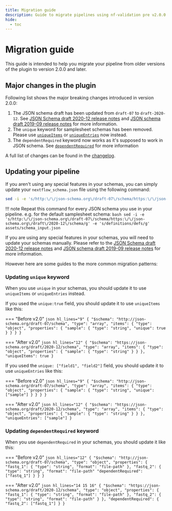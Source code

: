 ```yaml
---
title: Migration guide
description: Guide to migrate pipelines using nf-validation pre v2.0.0 to after v2.0.0
hide:
  - toc
---
```


# Migration guide

This guide is intended to help you migrate your pipeline from older versions of the plugin to version 2.0.0 and later.

## Major changes in the plugin

Following list shows the major breaking changes introduced in version 2.0.0:

1. The JSON schema draft has been updated from `draft-07` to `draft-2020-12`. See [JSON Schema draft 2020-12 release notes](https://json-schema.org/draft/2020-12/release-notes) and [JSON schema draft 2019-09 release notes](https://json-schema.org/draft/2019-09/release-notes) for more information.
2. The `unique` keyword for samplesheet schemas has been removed. Please use [`uniqueItems`](https://json-schema.org/understanding-json-schema/reference/array#uniqueItems) or [`uniqueEntries`](nextflow_schema/nextflow_schema_specification.md#uniqueentries) now instead.
3. The `dependentRequired` keyword now works as it's supposed to work in JSON schema. See [`dependentRequired`](https://json-schema.org/understanding-json-schema/reference/conditionals#dependentRequired) for more information

A full list of changes can be found in the [changelog](../CHANGELOG.md).

## Updating your pipeline

If you aren't using any special features in your schemas, you can simply update your `nextflow_schema.json` file using the following command:

```bash
sed -i -e 's/http:\/\/json-schema.org\/draft-07\/schema/https:\/\/json-schema.org\/draft\/2020-12\/schema/g' -e 's/definitions/defs/g' nextflow_schema.json
```

!!! note
Repeat this command for every JSON schema you use in your pipeline. e.g. for the default samplesheet schema:
`bash sed -i -e 's/http:\/\/json-schema.org\/draft-07\/schema/https:\/\/json-schema.org\/draft\/2020-12\/schema/g' -e 's/definitions/defs/g' assets/schema_input.json `

If you are using any special features in your schemas, you will need to update your schemas manually. Please refer to the [JSON Schema draft 2020-12 release notes](https://json-schema.org/draft/2020-12/release-notes) and [JSON schema draft 2019-09 release notes](https://json-schema.org/draft/2019-09/release-notes) for more information.

However here are some guides to the more common migration patterns:

### Updating `unique` keyword

When you use `unique` in your schemas, you should update it to use `uniqueItems` or `uniqueEntries` instead.

If you used the `unique:true` field, you should update it to use `uniqueItems` like this:

=== "Before v2.0"
`json hl_lines="9" { "$schema": "http://json-schema.org/draft-07/schema", "type": "array", "items": { "type": "object", "properties": { "sample": { "type": "string", "unique": true } } } } `

=== "After v2.0"
`json hl_lines="12" { "$schema": "https://json-schema.org/draft/2020-12/schema", "type": "array", "items": { "type": "object", "properties": { "sample": { "type": "string" } } }, "uniqueItems": true } `

If you used the `unique: ["field1", "field2"]` field, you should update it to use `uniqueEntries` like this:

=== "Before v2.0"
`json hl_lines="9" { "$schema": "http://json-schema.org/draft-07/schema", "type": "array", "items": { "type": "object", "properties": { "sample": { "type": "string", "unique": ["sample"] } } } } `

=== "After v2.0"
`json hl_lines="12" { "$schema": "https://json-schema.org/draft/2020-12/schema", "type": "array", "items": { "type": "object", "properties": { "sample": { "type": "string" } } }, "uniqueEntries": ["sample"] } `

### Updating `dependentRequired` keyword

When you use `dependentRequired` in your schemas, you should update it like this:

=== "Before v2.0"
`json hl_lines="12" { "$schema": "http://json-schema.org/draft-07/schema", "type": "object", "properties": { "fastq_1": { "type": "string", "format": "file-path" }, "fastq_2": { "type": "string", "format": "file-path" "dependentRequired": ["fastq_1"] } } } `

=== "After v2.0"
`json hl_lines="14 15 16" { "$schema": "https://json-schema.org/draft/2020-12/schema", "type": "object", "properties": { "fastq_1": { "type": "string", "format": "file-path" }, "fastq_2": { "type": "string", "format": "file-path" } }, "dependentRequired": { "fastq_2": ["fastq_1"] } } `
